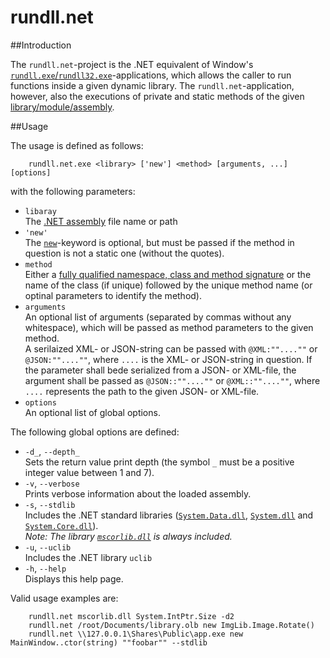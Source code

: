 # rundll.net

##Introduction

The `rundll.net`-project is the .NET equivalent of Window's [`rundll.exe`/`rundll32.exe`](https://support.microsoft.com/en-us/kb/164787)-applications, which allows the caller to run functions inside a given dynamic library. The `rundll.net`-application, however, also the executions of private and static methods of the given [library/module/assembly](https://msdn.microsoft.com/en-us/library/ms973231.aspx).

##Usage

The usage is defined as follows:
```
    rundll.net.exe <library> ['new'] <method> [arguments, ...] [options]
```

with the following parameters:

* `libaray`<br/>
  The [.NET assembly](https://msdn.microsoft.com/en-us/library/ms973231.aspx) file name or path
* `'new'`<br/>
  The [`new`](https://msdn.microsoft.com/en-us/library/fa0ab757.aspx)-keyword is optional, but must be passed if the method in question is not a static one (without the quotes).
* `method`<br/>
  Either a [fully qualified namespace, class and method signature](https://msdn.microsoft.com/en-us/library/dfb3cx8s.aspx) or the name of the class (if unique) followed by the unique method name (or optinal parameters to identify the method).
* `arguments`<br/>
  An optional list of arguments (separated by commas without any whitespace), which will be passed as method parameters to the given method.<br/>
A serilaized XML- or JSON-string can be passed with `@XML:""....""` or `@JSON:""....""`, where `....` is the XML- or JSON-string in question. If the parameter shall bede serialized from a JSON- or XML-file, the argument shall be passed as `@JSON::""....""` or `@XML::""....""`, where `....` represents the path to the given JSON- or XML-file.
* `options`<br/>
  An optional list of global options.

The following global options are defined:

* `-d_`, `--depth_`<br/>Sets the return value print depth (the symbol `_` must be a positive integer value between 1 and 7).
* `-v`, `--verbose`<br/>Prints verbose information about the loaded assembly.
* `-s`, `--stdlib`<br/>Includes the .NET standard libraries ([`System.Data.dll`](http://referencesource.microsoft.com/#system.data,namespaces), [`System.dll`](http://referencesource.microsoft.com/#system,namespaces) and [`System.Core.dll`](http://referencesource.microsoft.com/#system.core,namespaces)).<br/>
  _Note: The library [`mscorlib.dll`](http://referencesource.microsoft.com/#mscorlib,namespaces) is always included._
* `-u`, `--uclib`<br/>Includes the .NET library `uclib`
* `-h`, `--help`<br/>Displays this help page.
                
Valid usage examples are:
```
    rundll.net mscorlib.dll System.IntPtr.Size -d2
    rundll.net /root/Documents/library.olb new ImgLib.Image.Rotate()
    rundll.net \\127.0.0.1\Shares\Public\app.exe new MainWindow..ctor(string) ""foobar"" --stdlib
```
